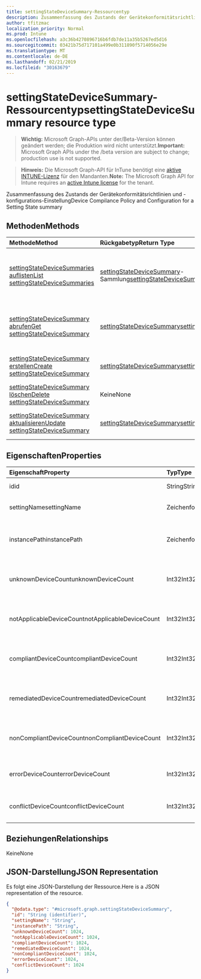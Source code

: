 ```yaml
---
title: settingStateDeviceSummary-Ressourcentyp
description: Zusammenfassung des Zustands der Gerätekonformitätsrichtlinien und -konfigurations-Einstellung
author: tfitzmac
localization_priority: Normal
ms.prod: Intune
ms.openlocfilehash: a3c36b4270896716b6fdb7de11a35b5267ed5d16
ms.sourcegitcommit: 03421b75d717101a499e0b311890f5714056e29e
ms.translationtype: MT
ms.contentlocale: de-DE
ms.lasthandoff: 02/21/2019
ms.locfileid: "30163679"
---
```

# <a name="settingstatedevicesummary-resource-type"></a><span data-ttu-id="f1591-103">settingStateDeviceSummary-Ressourcentyp</span><span class="sxs-lookup"><span data-stu-id="f1591-103">settingStateDeviceSummary resource type</span></span>

> <span data-ttu-id="f1591-104">**Wichtig:** Microsoft Graph-APIs unter der/Beta-Version können geändert werden; die Produktion wird nicht unterstützt.</span><span class="sxs-lookup"><span data-stu-id="f1591-104">**Important:** Microsoft Graph APIs under the /beta version are subject to change; production use is not supported.</span></span>

> <span data-ttu-id="f1591-105">**Hinweis:** Die Microsoft Graph-API für InTune benötigt eine [aktive INTUNE-Lizenz](https://go.microsoft.com/fwlink/?linkid=839381) für den Mandanten.</span><span class="sxs-lookup"><span data-stu-id="f1591-105">**Note:** The Microsoft Graph API for Intune requires an [active Intune license](https://go.microsoft.com/fwlink/?linkid=839381) for the tenant.</span></span>

<span data-ttu-id="f1591-106">Zusammenfassung des Zustands der Gerätekonformitätsrichtlinien und -konfigurations-Einstellung</span><span class="sxs-lookup"><span data-stu-id="f1591-106">Device Compilance Policy and Configuration for a Setting State summary</span></span>

## <a name="methods"></a><span data-ttu-id="f1591-107">Methoden</span><span class="sxs-lookup"><span data-stu-id="f1591-107">Methods</span></span>
|<span data-ttu-id="f1591-108">Methode</span><span class="sxs-lookup"><span data-stu-id="f1591-108">Method</span></span>|<span data-ttu-id="f1591-109">Rückgabetyp</span><span class="sxs-lookup"><span data-stu-id="f1591-109">Return Type</span></span>|<span data-ttu-id="f1591-110">Beschreibung</span><span class="sxs-lookup"><span data-stu-id="f1591-110">Description</span></span>|
|:---|:---|:---|
|[<span data-ttu-id="f1591-111">settingStateDeviceSummaries auflisten</span><span class="sxs-lookup"><span data-stu-id="f1591-111">List settingStateDeviceSummaries</span></span>](../api/intune-deviceconfig-settingstatedevicesummary-list.md)|<span data-ttu-id="f1591-112"> [settingStateDeviceSummary](../resources/intune-deviceconfig-settingstatedevicesummary.md)-Sammlung</span><span class="sxs-lookup"><span data-stu-id="f1591-112">[settingStateDeviceSummary](../resources/intune-deviceconfig-settingstatedevicesummary.md) collection</span></span>|<span data-ttu-id="f1591-113">Auflisten von Eigenschaften und Beziehungen der [settingStateDeviceSummary](../resources/intune-deviceconfig-settingstatedevicesummary.md)-Objekte.</span><span class="sxs-lookup"><span data-stu-id="f1591-113">List properties and relationships of the [settingStateDeviceSummary](../resources/intune-deviceconfig-settingstatedevicesummary.md) objects.</span></span>|
|[<span data-ttu-id="f1591-114">settingStateDeviceSummary abrufen</span><span class="sxs-lookup"><span data-stu-id="f1591-114">Get settingStateDeviceSummary</span></span>](../api/intune-deviceconfig-settingstatedevicesummary-get.md)|[<span data-ttu-id="f1591-115">settingStateDeviceSummary</span><span class="sxs-lookup"><span data-stu-id="f1591-115">settingStateDeviceSummary</span></span>](../resources/intune-deviceconfig-settingstatedevicesummary.md)|<span data-ttu-id="f1591-116">Lesen von Eigenschaften und Beziehungen des [settingStateDeviceSummary](../resources/intune-deviceconfig-settingstatedevicesummary.md)-Objekts.</span><span class="sxs-lookup"><span data-stu-id="f1591-116">Read properties and relationships of the [settingStateDeviceSummary](../resources/intune-deviceconfig-settingstatedevicesummary.md) object.</span></span>|
|[<span data-ttu-id="f1591-117">settingStateDeviceSummary erstellen</span><span class="sxs-lookup"><span data-stu-id="f1591-117">Create settingStateDeviceSummary</span></span>](../api/intune-deviceconfig-settingstatedevicesummary-create.md)|[<span data-ttu-id="f1591-118">settingStateDeviceSummary</span><span class="sxs-lookup"><span data-stu-id="f1591-118">settingStateDeviceSummary</span></span>](../resources/intune-deviceconfig-settingstatedevicesummary.md)|<span data-ttu-id="f1591-119">Erstellen eines neuen [SettingStateDeviceSummary](../resources/intune-deviceconfig-settingstatedevicesummary.md)-Objekts.</span><span class="sxs-lookup"><span data-stu-id="f1591-119">Create a new [settingStateDeviceSummary](../resources/intune-deviceconfig-settingstatedevicesummary.md) object.</span></span>|
|[<span data-ttu-id="f1591-120">settingStateDeviceSummary löschen</span><span class="sxs-lookup"><span data-stu-id="f1591-120">Delete settingStateDeviceSummary</span></span>](../api/intune-deviceconfig-settingstatedevicesummary-delete.md)|<span data-ttu-id="f1591-121">Keine</span><span class="sxs-lookup"><span data-stu-id="f1591-121">None</span></span>|<span data-ttu-id="f1591-122">Löscht eine [settingStateDeviceSummary](../resources/intune-deviceconfig-settingstatedevicesummary.md).</span><span class="sxs-lookup"><span data-stu-id="f1591-122">Deletes a [settingStateDeviceSummary](../resources/intune-deviceconfig-settingstatedevicesummary.md).</span></span>|
|[<span data-ttu-id="f1591-123">settingStateDeviceSummary aktualisieren</span><span class="sxs-lookup"><span data-stu-id="f1591-123">Update settingStateDeviceSummary</span></span>](../api/intune-deviceconfig-settingstatedevicesummary-update.md)|[<span data-ttu-id="f1591-124">settingStateDeviceSummary</span><span class="sxs-lookup"><span data-stu-id="f1591-124">settingStateDeviceSummary</span></span>](../resources/intune-deviceconfig-settingstatedevicesummary.md)|<span data-ttu-id="f1591-125">Aktualisieren der Eigenschaften eines [settingStateDeviceSummary](../resources/intune-deviceconfig-settingstatedevicesummary.md)-Objekts.</span><span class="sxs-lookup"><span data-stu-id="f1591-125">Update the properties of a [settingStateDeviceSummary](../resources/intune-deviceconfig-settingstatedevicesummary.md) object.</span></span>|

## <a name="properties"></a><span data-ttu-id="f1591-126">Eigenschaften</span><span class="sxs-lookup"><span data-stu-id="f1591-126">Properties</span></span>
|<span data-ttu-id="f1591-127">Eigenschaft</span><span class="sxs-lookup"><span data-stu-id="f1591-127">Property</span></span>|<span data-ttu-id="f1591-128">Typ</span><span class="sxs-lookup"><span data-stu-id="f1591-128">Type</span></span>|<span data-ttu-id="f1591-129">Beschreibung</span><span class="sxs-lookup"><span data-stu-id="f1591-129">Description</span></span>|
|:---|:---|:---|
|<span data-ttu-id="f1591-130">id</span><span class="sxs-lookup"><span data-stu-id="f1591-130">id</span></span>|<span data-ttu-id="f1591-131">String</span><span class="sxs-lookup"><span data-stu-id="f1591-131">String</span></span>|<span data-ttu-id="f1591-132">Schlüssel der Entität</span><span class="sxs-lookup"><span data-stu-id="f1591-132">Key of the entity.</span></span>|
|<span data-ttu-id="f1591-133">settingName</span><span class="sxs-lookup"><span data-stu-id="f1591-133">settingName</span></span>|<span data-ttu-id="f1591-134">Zeichenfolge</span><span class="sxs-lookup"><span data-stu-id="f1591-134">String</span></span>|<span data-ttu-id="f1591-135">Name der Einstellung</span><span class="sxs-lookup"><span data-stu-id="f1591-135">Name of the setting</span></span>|
|<span data-ttu-id="f1591-136">instancePath</span><span class="sxs-lookup"><span data-stu-id="f1591-136">instancePath</span></span>|<span data-ttu-id="f1591-137">Zeichenfolge</span><span class="sxs-lookup"><span data-stu-id="f1591-137">String</span></span>|<span data-ttu-id="f1591-138">Name des zur Einstellung gehörenden Objekts des Typs „InstancePath“</span><span class="sxs-lookup"><span data-stu-id="f1591-138">Name of the InstancePath for the setting</span></span>|
|<span data-ttu-id="f1591-139">unknownDeviceCount</span><span class="sxs-lookup"><span data-stu-id="f1591-139">unknownDeviceCount</span></span>|<span data-ttu-id="f1591-140">Int32</span><span class="sxs-lookup"><span data-stu-id="f1591-140">Int32</span></span>|<span data-ttu-id="f1591-141">Anzahl der Geräte mit Meldung „Unknown“ für die Einstellung</span><span class="sxs-lookup"><span data-stu-id="f1591-141">Device Unkown count for the setting</span></span>|
|<span data-ttu-id="f1591-142">notApplicableDeviceCount</span><span class="sxs-lookup"><span data-stu-id="f1591-142">notApplicableDeviceCount</span></span>|<span data-ttu-id="f1591-143">Int32</span><span class="sxs-lookup"><span data-stu-id="f1591-143">Int32</span></span>|<span data-ttu-id="f1591-144">Anzahl der Geräte mit Meldung „Not Applicable“ für die Einstellung</span><span class="sxs-lookup"><span data-stu-id="f1591-144">Device Not Applicable count for the setting</span></span>|
|<span data-ttu-id="f1591-145">compliantDeviceCount</span><span class="sxs-lookup"><span data-stu-id="f1591-145">compliantDeviceCount</span></span>|<span data-ttu-id="f1591-146">Int32</span><span class="sxs-lookup"><span data-stu-id="f1591-146">Int32</span></span>|<span data-ttu-id="f1591-147">Anzahl der Geräte mit Meldung „Compliant“ für die Einstellung</span><span class="sxs-lookup"><span data-stu-id="f1591-147">Device Compliant count for the setting</span></span>|
|<span data-ttu-id="f1591-148">remediatedDeviceCount</span><span class="sxs-lookup"><span data-stu-id="f1591-148">remediatedDeviceCount</span></span>|<span data-ttu-id="f1591-149">Int32</span><span class="sxs-lookup"><span data-stu-id="f1591-149">Int32</span></span>|<span data-ttu-id="f1591-150">Anzahl der Geräte mit Meldung „Compliant“ für die Einstellung</span><span class="sxs-lookup"><span data-stu-id="f1591-150">Device Compliant count for the setting</span></span>|
|<span data-ttu-id="f1591-151">nonCompliantDeviceCount</span><span class="sxs-lookup"><span data-stu-id="f1591-151">nonCompliantDeviceCount</span></span>|<span data-ttu-id="f1591-152">Int32</span><span class="sxs-lookup"><span data-stu-id="f1591-152">Int32</span></span>|<span data-ttu-id="f1591-153">Anzahl der Geräte mit Meldung „NonCompliant“ für die Einstellung</span><span class="sxs-lookup"><span data-stu-id="f1591-153">Device NonCompliant count for the setting</span></span>|
|<span data-ttu-id="f1591-154">errorDeviceCount</span><span class="sxs-lookup"><span data-stu-id="f1591-154">errorDeviceCount</span></span>|<span data-ttu-id="f1591-155">Int32</span><span class="sxs-lookup"><span data-stu-id="f1591-155">Int32</span></span>|<span data-ttu-id="f1591-156">Anzahl der Geräte mit Meldung „Error“ für die Einstellung</span><span class="sxs-lookup"><span data-stu-id="f1591-156">Device error count for the setting</span></span>|
|<span data-ttu-id="f1591-157">conflictDeviceCount</span><span class="sxs-lookup"><span data-stu-id="f1591-157">conflictDeviceCount</span></span>|<span data-ttu-id="f1591-158">Int32</span><span class="sxs-lookup"><span data-stu-id="f1591-158">Int32</span></span>|<span data-ttu-id="f1591-159">Anzahl der Geräte mit Konfliktfehler für die Einstellung</span><span class="sxs-lookup"><span data-stu-id="f1591-159">Device conflict error count for the setting</span></span>|

## <a name="relationships"></a><span data-ttu-id="f1591-160">Beziehungen</span><span class="sxs-lookup"><span data-stu-id="f1591-160">Relationships</span></span>
<span data-ttu-id="f1591-161">Keine</span><span class="sxs-lookup"><span data-stu-id="f1591-161">None</span></span>

## <a name="json-representation"></a><span data-ttu-id="f1591-162">JSON-Darstellung</span><span class="sxs-lookup"><span data-stu-id="f1591-162">JSON Representation</span></span>
<span data-ttu-id="f1591-163">Es folgt eine JSON-Darstellung der Ressource.</span><span class="sxs-lookup"><span data-stu-id="f1591-163">Here is a JSON representation of the resource.</span></span>
<!-- {
  "blockType": "resource",
  "keyProperty": "id",
  "@odata.type": "microsoft.graph.settingStateDeviceSummary"
}
-->
``` json
{
  "@odata.type": "#microsoft.graph.settingStateDeviceSummary",
  "id": "String (identifier)",
  "settingName": "String",
  "instancePath": "String",
  "unknownDeviceCount": 1024,
  "notApplicableDeviceCount": 1024,
  "compliantDeviceCount": 1024,
  "remediatedDeviceCount": 1024,
  "nonCompliantDeviceCount": 1024,
  "errorDeviceCount": 1024,
  "conflictDeviceCount": 1024
}
```




